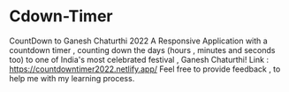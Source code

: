 # Cdown-Timer
CountDown to Ganesh Chaturthi 2022
A Responsive Application with a countdown timer , counting down the days (hours , minutes and seconds too) to one of India's most celebrated festival , Ganesh Chaturthi!
Link : https://countdowntimer2022.netlify.app/
Feel free to provide feedback , to help me with my learning process.
